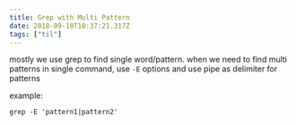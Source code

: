 ```yaml
---
title: Grep with Multi Pattern
date: 2018-09-10T10:37:21.317Z
tags: ["til"]
---
```

mostly we use grep to find single word/pattern. 
when we need to find multi patterns in single command, use `-E` options and use pipe as delimiter for patterns

example:

`grep -E 'pattern1|pattern2'`
